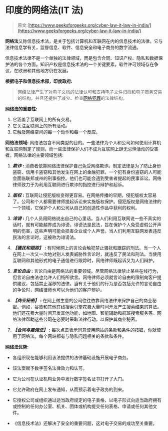 # 印度的网络法(IT 法)

> 原文:[https://www.geeksforgeeks.org/cyber-law-it-law-in-india/](https://www.geeksforgeeks.org/cyber-law-it-law-in-india/)

**网络法**又称信息技术法，是关于包括计算机和互联网在内的信息技术的法律。它与法律信息学有关，监督信息、软件、信息安全和电子商务的数字流通。

信息技术法律不是一个单独的法律领域，而是包含合同、知识产权、隐私和数据保护法的各个方面。知识产权是信息技术法的一个关键要素。软件许可领域存在争议，在欧洲和其他地方仍在发展。

**根据电子和信息技术部，印度政府:**

> 网络法律产生了对电子文档的法律认可和支持电子文件归档和电子商务交易的结构，并且还提供了减少、检查[网络犯罪](https://www.geeksforgeeks.org/information-security-cyber-crime/)的法律结构。

**网络法的重要性:**

1.  它涵盖了互联网上的所有交易。
2.  它关注互联网上的所有活动。
3.  它触及网络空间的每一个动作和每一个反应。

**网络法领域:**
网络法包含不同类型的目的。一些法律为个人和公司如何使用计算机和互联网制定了规则，而一些法律保护人们不成为互联网上肆无忌惮活动的受害者。网络法律的主要领域包括:

1.  ***欺诈*** **:**
    消费者依靠网络法律保护自己免受网络欺诈。制定法律是为了防止身份盗窃、信用卡盗窃和其他发生在网上的金融犯罪。一个犯有身份盗窃的人可能会面临联邦或州的刑事指控。他们也可能会遇到受害者提起的民事诉讼。网络律师致力于为利用互联网进行欺诈的指控进行辩护和起诉。

2.  ***版权*** **:**
    互联网让侵犯版权变得更容易。在网络传播的早期，侵犯版权太容易了。公司和个人都需要律师提起诉讼来实施版权保护。侵犯版权是网络法律的一个领域，它保护个人和公司从自己的创造性作品中获利的权利。

3.  ***诽谤*** **:**
    几个人员用网络说出自己的心里话。当人们利用互联网说一些不真实的话时，就有可能越界成为诽谤。诽谤法是民法，旨在保护个人免受虚假公开声明的伤害，这些声明可能会损害企业或个人声誉。当人们利用互联网发表违反民法的言论时，这被称为诽谤法。

4.  ***【骚扰和跟踪】*** **:**
    有时候网上的言论会触犯禁止骚扰和跟踪的刑法。当一个人在网上一次又一次地对别人发表威胁性言论时，就违反了民法和刑法。当使用互联网和其他形式的电子通信进行跟踪时，网络律师既起诉又为人们辩护。

5.  ***言论自由*** **:**
    言论自由是网络法的重要领域。尽管网络法律禁止某些在线行为，但言论自由法也允许人们畅所欲言。网络律师必须就言论自由的限制向客户提供建议，包括禁止淫秽的法律。当有关于他们的行为是否包括允许的言论自由的争论时，网络律师也可以为他们的客户辩护。

6.  ***【商业秘密】*** **:**
    在网上做生意的公司往往依靠网络法律来保护自己的商业秘密。例如，谷歌和其他在线搜索引擎花费大量时间开发产生搜索结果的算法。他们还花费大量时间开发其他功能，如地图、智能辅助和航班搜索服务等。网络法律帮助这些公司在必要时采取法律行动，以保护其商业秘密。

7.  ***【合同与雇佣法】*** **:**
    每次点击表示同意使用网站的条款和条件的按钮，你就使用了网络法。每个网站都有与隐私问题相关的条款和条件。

**网络法优势:**

*   各组织现在能够利用该法提供的法律基础设施开展电子商务。

*   该法案赋予数字签名法律效力和认可。

*   它为公司在认证机构业务中发行数字签名证书打开了大门。

*   它允许政府在网上发布通知，从而预示着电子政务的到来。

*   它授权公司或组织通过适当政府规定的电子表格，以电子形式向适当政府拥有或控制的任何办公室、机关、团体或机构提交任何表格、申请或任何其他文件。

*   《信息技术法》还解决了安全的重要问题，这对电子交易的成功至关重要。